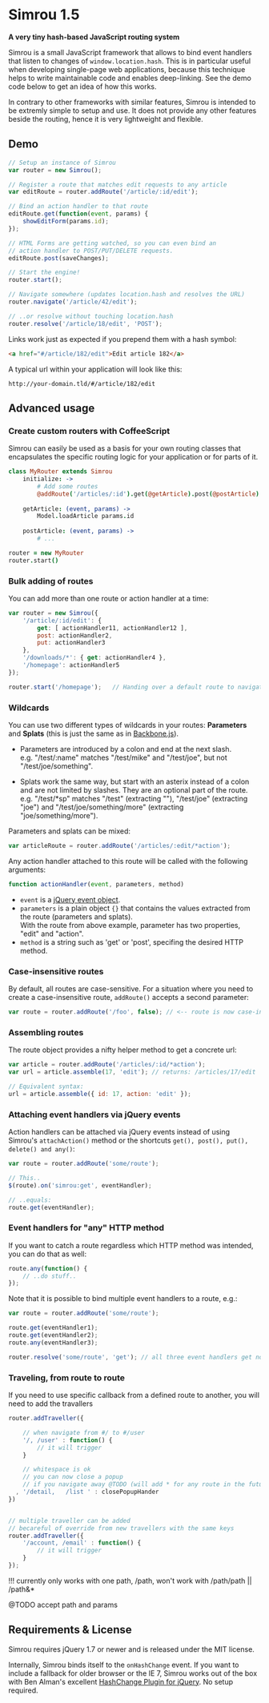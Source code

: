 Simrou 1.5
==========

**A very tiny hash-based JavaScript routing system**

Simrou is a small JavaScript framework that allows to bind event handlers that listen to changes of
<code>window.location.hash</code>. This is in particular useful when developing single-page web applications,
because this technique helps to write maintainable code and enables deep-linking. See the demo code below to get
an idea of how this works.

In contrary to other frameworks with similar features, Simrou is intended to be extremly simple to setup and use. 
It does not provide any other features beside the routing, hence it is very lightweight and flexible.


Demo
----

```javascript
// Setup an instance of Simrou
var router = new Simrou();

// Register a route that matches edit requests to any article
var editRoute = router.addRoute('/article/:id/edit');

// Bind an action handler to that route
editRoute.get(function(event, params) {
    showEditForm(params.id);
});

// HTML Forms are getting watched, so you can even bind an
// action handler to POST/PUT/DELETE requests.
editRoute.post(saveChanges);

// Start the engine!
router.start();

// Navigate somewhere (updates location.hash and resolves the URL)
router.navigate('/article/42/edit');

// ..or resolve without touching location.hash
router.resolve('/article/18/edit', 'POST');
```

Links work just as expected if you prepend them with a hash symbol:

```html
<a href="#/article/182/edit">Edit article 182</a>
```

A typical url within your application will look like this:

```
http://your-domain.tld/#/article/182/edit
```


Advanced usage
--------------

### Create custom routers with CoffeeScript

Simrou can easily be used as a basis for your own routing classes that encapsulates the specific routing
logic for your application or for parts of it.

```coffeescript
class MyRouter extends Simrou
    initialize: ->
        # Add some routes
        @addRoute('/articles/:id').get(@getArticle).post(@postArticle)
    
    getArticle: (event, params) ->
        Model.loadArticle params.id
    
    postArticle: (event, params) ->
        # ...

router = new MyRouter
router.start()
```


### Bulk adding of routes

You can add more than one route or action handler at a time:

```javascript
var router = new Simrou({
    '/article/:id/edit': {
        get: [ actionHandler11, actionHandler12 ],
        post: actionHandler2,
        put: actionHandler3
    },
    '/downloads/*': { get: actionHandler4 },
    '/homepage': actionHandler5
});

router.start('/homepage');   // Handing over a default route to navigate to
```


### Wildcards

You can use two different types of wildcards in your routes: **Parameters** and **Splats** (this is just the 
same as in [Backbone.js](http://documentcloud.github.com/backbone/)).

* Parameters are introduced by a colon and end at the next slash.  
  e.g. "/test/:name" matches "/test/mike" and "/test/joe", but not "/test/joe/something".

* Splats work the same way, but start with an asterix instead of a colon and are not limited by slashes. They are an optional part of the route.  
  e.g. "/test/*sp" matches "/test" (extracting ""), "/test/joe" (extracting "joe") and "/test/joe/something/more" (extracting "joe/something/more").

Parameters and splats can be mixed:

```javascript
var articleRoute = router.addRoute('/articles/:edit/*action');
```

Any action handler attached to this route will be called with the following arguments:

```javascript
function actionHandler(event, parameters, method)
```

* <code>event</code> is a [jQuery event object](http://api.jquery.com/category/events/event-object/).
* <code>parameters</code> is a plain object <code>{}</code> that contains the values extracted from the route (parameters and splats).  
  With the route from above example, parameter has two properties, "edit" and "action".
* <code>method</code> is a string such as 'get' or 'post', specifing the desired HTTP method.


### Case-insensitive routes

By default, all routes are case-sensitive. For a situation where you need to create a case-insensitive route,
<code>addRoute()</code> accepts a second parameter:

```javascript
var route = router.addRoute('/foo', false); // <-- route is now case-insensitive, e.g. '/FOO' is a match.
```


### Assembling routes

The route object provides a nifty helper method to get a concrete url:

```javascript
var article = router.addRoute('/articles/:id/*action');
var url = article.assemble(17, 'edit'); // returns: /articles/17/edit

// Equivalent syntax:
url = article.assemble({ id: 17, action: 'edit' });
```


### Attaching event handlers via jQuery events

Action handlers can be attached via jQuery events instead of using Simrou's <code>attachAction()</code> method or the shortcuts <code>get(), post(), put(), delete() and any()</code>:

```javascript
var route = router.addRoute('some/route');

// This..
$(route).on('simrou:get', eventHandler);

// ..equals:
route.get(eventHandler);
```


### Event handlers for "any" HTTP method

If you want to catch a route regardless which HTTP method was intended, you can do that as well:

```javascript
route.any(function() {
    // ..do stuff..
});
```

Note that it is possible to bind multiple event handlers to a route, e.g.:

```javascript
var route = router.addRoute('some/route');

route.get(eventHandler1);
route.get(eventHandler2);
route.any(eventHandler3);

router.resolve('some/route', 'get'); // all three event handlers get notified!
```


### Traveling, from route to route

If you need to use specific callback from a defined route to another, you will need to add the travallers

```javascript
router.addTraveller({

    // when navigate from #/ to #/user
    '/, /user' : function() {
        // it will trigger
    }

    // whitespace is ok
    // you can now close a popup 
    // if you navigate away @TODO (will add * for any route in the future)
  , '/detail,   /list ' : closePopupHander
})


// multiple traveller can be added
// becareful of override from new travellers with the same keys
router.addTraveller({
    '/account, /email' : function() {
        // it will trigger
    }
});
```


!!! currently only works with one path, /path, 
won't work with /path/path || /path&*

@TODO accept path and params


Requirements &amp; License
--------------------------

Simrou requires jQuery 1.7 or newer and is released under the MIT license.

Internally, Simrou binds itself to the <code>onHashChange</code> event. If you want to include a fallback for older 
browser or the IE 7, Simrou works out of the box with Ben Alman's excellent
[HashChange Plugin for jQuery](http://benalman.com/projects/jquery-hashchange-plugin/). No setup required.
